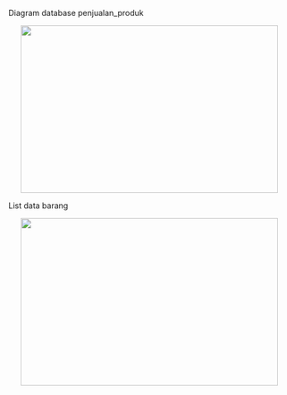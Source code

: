 Diagram database penjualan_produk
<p align="center">
  <img width="460" height="300" src="https://i.imgur.com/ryFuGUP.png">
</p>

List data barang
<p align="center">
  <img width="460" height="300" src="https://i.imgur.com/oFgFXcK.png">
</p>

